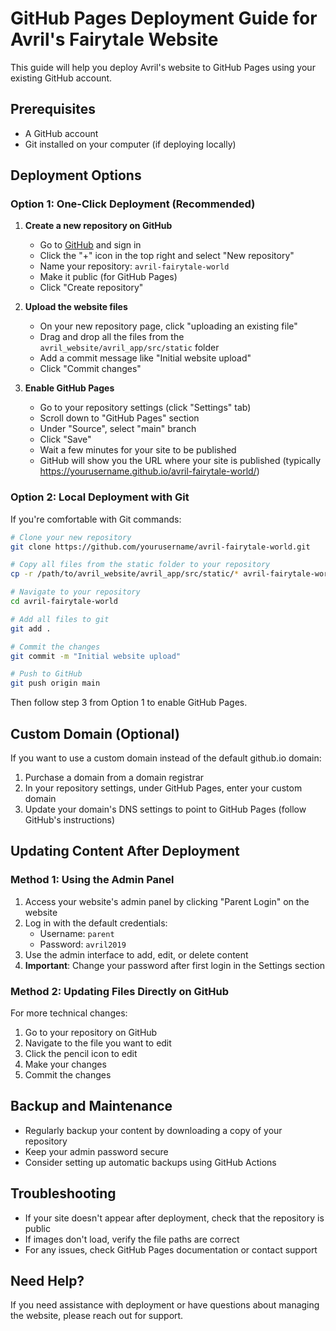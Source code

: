 # GitHub Pages Deployment Guide for Avril's Fairytale Website

This guide will help you deploy Avril's website to GitHub Pages using your existing GitHub account.

## Prerequisites

- A GitHub account
- Git installed on your computer (if deploying locally)

## Deployment Options

### Option 1: One-Click Deployment (Recommended)

1. **Create a new repository on GitHub**
   - Go to [GitHub](https://github.com) and sign in
   - Click the "+" icon in the top right and select "New repository"
   - Name your repository: `avril-fairytale-world`
   - Make it public (for GitHub Pages)
   - Click "Create repository"

2. **Upload the website files**
   - On your new repository page, click "uploading an existing file"
   - Drag and drop all the files from the `avril_website/avril_app/src/static` folder
   - Add a commit message like "Initial website upload"
   - Click "Commit changes"

3. **Enable GitHub Pages**
   - Go to your repository settings (click "Settings" tab)
   - Scroll down to "GitHub Pages" section
   - Under "Source", select "main" branch
   - Click "Save"
   - Wait a few minutes for your site to be published
   - GitHub will show you the URL where your site is published (typically https://yourusername.github.io/avril-fairytale-world/)

### Option 2: Local Deployment with Git

If you're comfortable with Git commands:

```bash
# Clone your new repository
git clone https://github.com/yourusername/avril-fairytale-world.git

# Copy all files from the static folder to your repository
cp -r /path/to/avril_website/avril_app/src/static/* avril-fairytale-world/

# Navigate to your repository
cd avril-fairytale-world

# Add all files to git
git add .

# Commit the changes
git commit -m "Initial website upload"

# Push to GitHub
git push origin main
```

Then follow step 3 from Option 1 to enable GitHub Pages.

## Custom Domain (Optional)

If you want to use a custom domain instead of the default github.io domain:

1. Purchase a domain from a domain registrar
2. In your repository settings, under GitHub Pages, enter your custom domain
3. Update your domain's DNS settings to point to GitHub Pages (follow GitHub's instructions)

## Updating Content After Deployment

### Method 1: Using the Admin Panel

1. Access your website's admin panel by clicking "Parent Login" on the website
2. Log in with the default credentials:
   - Username: `parent`
   - Password: `avril2019`
3. Use the admin interface to add, edit, or delete content
4. **Important**: Change your password after first login in the Settings section

### Method 2: Updating Files Directly on GitHub

For more technical changes:

1. Go to your repository on GitHub
2. Navigate to the file you want to edit
3. Click the pencil icon to edit
4. Make your changes
5. Commit the changes

## Backup and Maintenance

- Regularly backup your content by downloading a copy of your repository
- Keep your admin password secure
- Consider setting up automatic backups using GitHub Actions

## Troubleshooting

- If your site doesn't appear after deployment, check that the repository is public
- If images don't load, verify the file paths are correct
- For any issues, check GitHub Pages documentation or contact support

## Need Help?

If you need assistance with deployment or have questions about managing the website, please reach out for support.
